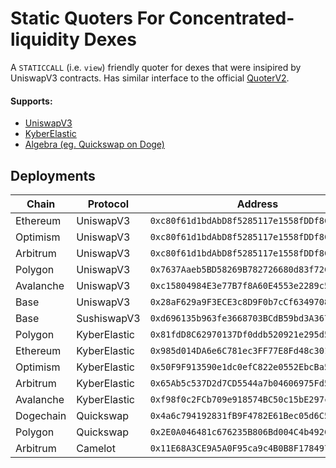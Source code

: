 # Static Quoters For Concentrated-liquidity Dexes

A `STATICCALL` (i.e. `view`) friendly quoter for dexes that were insipired by UniswapV3 contracts.
Has similar interface to the official [QuoterV2](https://docs.uniswap.org/protocol/reference/periphery/lens/QuoterV2).

#### Supports: 
 * [UniswapV3](https://docs.uniswap.org/protocol/reference/smart-contracts)
 * [KyberElastic](https://docs.kyberswap.com/overview/overview-kyberswap-elastic)
 * [Algebra (eg. Quickswap on Doge)](https://algebra.finance/)

## Deployments

| Chain     | Protocol     | Address                                      |
| --------  | ------------ | -------------------------------------------- |
| Ethereum  | UniswapV3    | `0xc80f61d1bdAbD8f5285117e1558fDDf8C64870FE` |
| Optimism  | UniswapV3    | `0xc80f61d1bdAbD8f5285117e1558fDDf8C64870FE` |
| Arbitrum  | UniswapV3    | `0xc80f61d1bdAbD8f5285117e1558fDDf8C64870FE` |
| Polygon   | UniswapV3    | `0x7637Aaeb5BD58269B782726680d83f72C651aE74` |
| Avalanche | UniswapV3    | `0xc15804984E3e77B7f8A60E4553e2289c5fdeAe8B` |
| Base      | UniswapV3    | `0x28aF629a9F3ECE3c8D9F0b7cCf6349708CeC8cFb` |
| Base      | SushiswapV3  | `0xd696135b963fe3668703BCdB59bd3A3676e1586c` |
| Polygon   | KyberElastic | `0x81fdD8C62970137Df0ddb520921e295d55Df2286` |
| Ethereum  | KyberElastic | `0x985d014DA6e6C781ec3FF77E8Fd48c30174F3d96` |
| Optimism  | KyberElastic | `0x50F9F913590e1dc0efC822e0552EbcBa5882e5dC` |
| Arbitrum  | KyberElastic | `0x65Ab5c537D2d7CD5544a7b04606975Fd5c16079D` |
| Avalanche | KyberElastic | `0xf98f0c2FCb709e918574BC50c15bE297c263a49a` |
| Dogechain | Quickswap    | `0x4a6c794192831fB9F4782E61Bec05d6C5cC9F3eA` |
| Polygon   | Quickswap    | `0x2E0A046481c676235B806Bd004C4b492C850fb34` |
| Arbitrum  | Camelot      | `0x11E68A3CE9A5A0F95ca9c4B0B8F17849752e24DD` |
